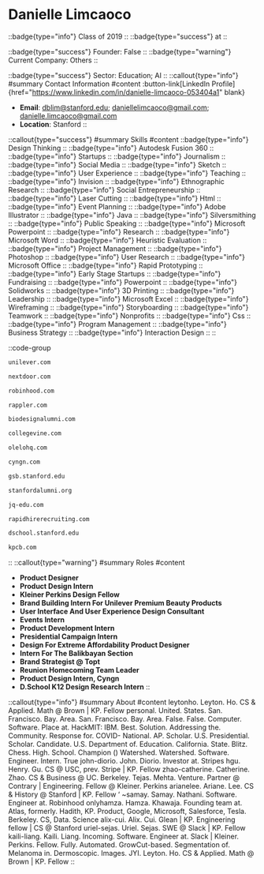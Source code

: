 # Danielle Limcaoco
::badge{type="info"}
Class of 2019
::
::badge{type="success"}
 at 
::

::badge{type="success"}
Founder: False
::
::badge{type="warning"}
Current Company: Others
::

::badge{type="success"}
Sector: Education; AI
::
::callout{type="info"}
#summary
Contact Information
#content
:button-link[LinkedIn Profile]{href="https://www.linkedin.com/in/danielle-limcaoco-053404a1" blank}
- **Email**: dblim@stanford.edu; daniellelimcaoco@gmail.com; danielle.limcaoco@gmail.com
- **Location**: Stanford
::

::callout{type="success"}
#summary
Skills
#content
::badge{type="info"}
Design Thinking
::
::badge{type="info"}
Autodesk Fusion 360
::
::badge{type="info"}
Startups
::
::badge{type="info"}
Journalism
::
::badge{type="info"}
Social Media
::
::badge{type="info"}
Sketch
::
::badge{type="info"}
User Experience
::
::badge{type="info"}
Teaching
::
::badge{type="info"}
Invision
::
::badge{type="info"}
Ethnographic Research
::
::badge{type="info"}
Social Entrepreneurship
::
::badge{type="info"}
Laser Cutting
::
::badge{type="info"}
Html
::
::badge{type="info"}
Event Planning
::
::badge{type="info"}
Adobe Illustrator
::
::badge{type="info"}
Java
::
::badge{type="info"}
Silversmithing
::
::badge{type="info"}
Public Speaking
::
::badge{type="info"}
Microsoft Powerpoint
::
::badge{type="info"}
Research
::
::badge{type="info"}
Microsoft Word
::
::badge{type="info"}
Heuristic Evaluation
::
::badge{type="info"}
Project Management
::
::badge{type="info"}
Photoshop
::
::badge{type="info"}
User Research
::
::badge{type="info"}
Microsoft Office
::
::badge{type="info"}
Rapid Prototyping
::
::badge{type="info"}
Early Stage Startups
::
::badge{type="info"}
Fundraising
::
::badge{type="info"}
Powerpoint
::
::badge{type="info"}
Solidworks
::
::badge{type="info"}
3D Printing
::
::badge{type="info"}
Leadership
::
::badge{type="info"}
Microsoft Excel
::
::badge{type="info"}
Wireframing
::
::badge{type="info"}
Storyboarding
::
::badge{type="info"}
Teamwork
::
::badge{type="info"}
Nonprofits
::
::badge{type="info"}
Css
::
::badge{type="info"}
Program Management
::
::badge{type="info"}
Business Strategy
::
::badge{type="info"}
Interaction Design
::
::

::code-group
```bash [Unilever]
unilever.com
```
```bash [Nextdoor]
nextdoor.com
```
```bash [Robinhood]
robinhood.com
```
```bash [Rappler]
rappler.com
```
```bash [Stanford Biodesign Alumni Association]
biodesignalumni.com
```
```bash [CollegeVine]
collegevine.com
```
```bash [Olelo]
olelohq.com
```
```bash [CYNGN]
cyngn.com
```
```bash [Stanford Graduate School of Business]
gsb.stanford.edu
```
```bash [Standford Alumni]
stanfordalumni.org
```
```bash [AIC Education]
jq-edu.com
```
```bash [rapidhirerecruiting]
rapidhirerecruiting.com
```
```bash [Hasso Plattner Institute of Design at Stanford ( d.school )]
dschool.stanford.edu
```
```bash [Kleiner Perkins Caufield & Byers]
kpcb.com
```
::
::callout{type="warning"}
#summary
Roles
#content
- **Product Designer**
- **Product Design Intern**
- **Kleiner Perkins Design Fellow**
- **Brand Building Intern For Unilever Premium Beauty Products**
- **User Interface And User Experience Design Consultant**
- **Events Intern**
- **Product Development Intern**
- **Presidential Campaign Intern**
- **Design For Extreme Affordability Product Designer**
- **Intern For The Balikbayan Section**
- **Brand Strategist @ Topt**
- **Reunion Homecoming Team Leader**
- **Product Design Intern, Cyngn**
- **D.School K12 Design Research Intern**
::

::callout{type="info"}
#summary
About
#content
leytonho. Leyton. Ho. CS & Applied. Math @ Brown | KP. Fellow personal. United. States. San. Francisco. Bay. Area. San. Francisco. Bay. Area. False. False. Computer. Software. Place at. HackMIT: IBM. Best. Solution. Addressing the. Community. Response for. COVID- National. AP. Scholar. U.S. Presidential. Scholar. Candidate. U.S. Department of. Education. California. State. Blitz. Chess. High. School. Champion () Watershed. Watershed. Software. Engineer. Intern. True john-diorio. John. Diorio. Investor at. Stripes hgu. Henry. Gu. CS @ USC, prev. Stripe | KP. Fellow zhao-catherine. Catherine. Zhao. CS & Business @ UC. Berkeley. Tejas. Mehta. Venture. Partner @ Contrary | Engineering. Fellow @ Kleiner. Perkins arianelee. Ariane. Lee. CS & History @ Stanford | KP. Fellow ‘ ~samay. Samay. Nathani. Software. Engineer at. Robinhood onlyhamza. Hamza. Khawaja. Founding team at. Atlas, formerly. Hadith, KP. Product, Google, Microsoft, Salesforce, Tesla. Berkeley. CS, Data. Science alix-cui. Alix. Cui. Glean | KP. Engineering fellow | CS @ Stanford uriel-sejas. Uriel. Sejas. SWE @ Slack | KP. Fellow kaili-liang. Kaili. Liang. Incoming. Software. Engineer at. Slack | Kleiner. Perkins. Fellow. Fully. Automated. GrowCut-based. Segmentation of. Melanoma in. Dermoscopic. Images. JYI. Leyton. Ho. CS & Applied. Math @ Brown | KP. Fellow
::

